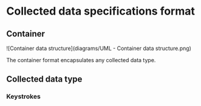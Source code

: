 # Collected data specifications format

## Container

![Container data structure](diagrams/UML - Container data structure.png)

The container format encapsulates any collected data type.

## Collected data type

### Keystrokes
